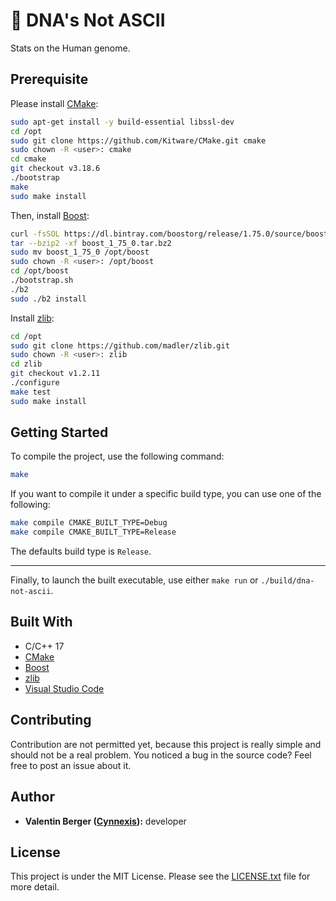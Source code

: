 # 🧬 DNA's Not ASCII

Stats on the Human genome.

## Prerequisite

Please install [CMake][cmake]:

```bash
sudo apt-get install -y build-essential libssl-dev
cd /opt
sudo git clone https://github.com/Kitware/CMake.git cmake
sudo chown -R <user>: cmake
cd cmake
git checkout v3.18.6
./bootstrap
make
sudo make install
```

Then, install [Boost][boost]:

```bash
curl -fsSOL https://dl.bintray.com/boostorg/release/1.75.0/source/boost_1_75_0.tar.bz2
tar --bzip2 -xf boost_1_75_0.tar.bz2
sudo mv boost_1_75_0 /opt/boost
sudo chown -R <user>: /opt/boost
cd /opt/boost
./bootstrap.sh
./b2
sudo ./b2 install
```

Install [zlib][zlib]:

```bash
cd /opt
sudo git clone https://github.com/madler/zlib.git
sudo chown -R <user>: zlib
cd zlib
git checkout v1.2.11
./configure
make test
sudo make install
```

## Getting Started

To compile the project, use the following command:

```bash
make
```

If you want to compile it under a specific build type, you can use one of the following:

```bash
make compile CMAKE_BUILT_TYPE=Debug
make compile CMAKE_BUILT_TYPE=Release
```

The defaults build type is `Release`.

---

Finally, to launch the built executable, use either `make run` or `./build/dna-not-ascii`.


## Built With

* C/C++ 17
* [CMake][cmake]
* [Boost][boost]
* [zlib][zlib]
* [Visual Studio Code][vscode]

## Contributing

Contribution are not permitted yet, because this project is
really simple and should not be a real problem. You noticed a bug
in the source code? Feel free to post an issue
about it.

## Author

* **Valentin Berger ([Cynnexis](https://github.com/Cynnexis)):** developer

## License

This project is under the MIT License.
Please see the [LICENSE.txt](https://github.com/Cynnexis/dna-not-ascii/blob/master/LICENSE.txt)
file for more detail.

[cmake]: https://cmake.org/install/
[boost]: https://www.boost.org/
[zlib]: http://zlib.net/
[vscode]: https://code.visualstudio.com/
